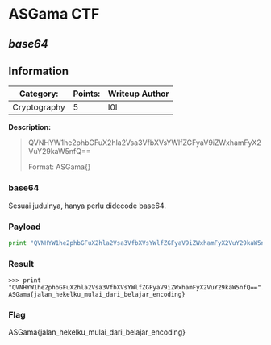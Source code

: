 # __ASGama CTF__ 
## _base64_

## Information
**Category:** | **Points:** | **Writeup Author**
--- | --- | ---
Cryptography | 5 | l0l

**Description:** 

> QVNHYW1he2phbGFuX2hla2Vsa3VfbXVsYWlfZGFyaV9iZWxhamFyX2VuY29kaW5nfQ==
>
> Format: ASGama{}

### base64
Sesuai judulnya, hanya perlu didecode base64.

### Payload
```py
print "QVNHYW1he2phbGFuX2hla2Vsa3VfbXVsYWlfZGFyaV9iZWxhamFyX2VuY29kaW5nfQ==".decode('base64')
```

### Result
```
>>> print "QVNHYW1he2phbGFuX2hla2Vsa3VfbXVsYWlfZGFyaV9iZWxhamFyX2VuY29kaW5nfQ==".decode('base64')
ASGama{jalan_hekelku_mulai_dari_belajar_encoding}
```

### Flag
ASGama{jalan_hekelku_mulai_dari_belajar_encoding}